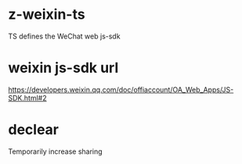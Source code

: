 # z-weixin-ts
TS defines the WeChat web js-sdk

# weixin js-sdk url
https://developers.weixin.qq.com/doc/offiaccount/OA_Web_Apps/JS-SDK.html#2

# declear
Temporarily increase sharing